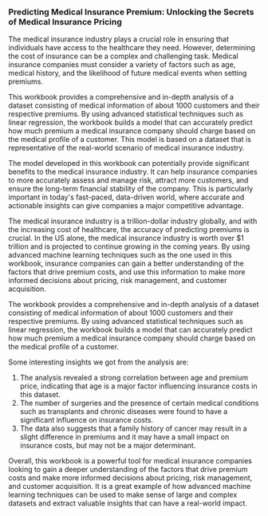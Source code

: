 ### Predicting Medical Insurance Premium: Unlocking the Secrets of Medical Insurance Pricing

The medical insurance industry plays a crucial role in ensuring that individuals have access to the healthcare they need. However, determining the cost of insurance can be a complex and challenging task. Medical insurance companies must consider a variety of factors such as age, medical history, and the likelihood of future medical events when setting premiums.

This workbook provides a comprehensive and in-depth analysis of a dataset consisting of medical information of about 1000 customers and their respective premiums. By using advanced statistical techniques such as linear regression, the workbook builds a model that can accurately predict how much premium a medical insurance company should charge based on the medical profile of a customer. This model is based on a dataset that is representative of the real-world scenario of medical insurance industry.

The model developed in this workbook can potentially provide significant benefits to the medical insurance industry. It can help insurance companies to more accurately assess and manage risk, attract more customers, and ensure the long-term financial stability of the company. This is particularly important in today's fast-paced, data-driven world, where accurate and actionable insights can give companies a major competitive advantage.

The medical insurance industry is a trillion-dollar industry globally, and with the increasing cost of healthcare, the accuracy of predicting premiums is crucial. In the US alone, the medical insurance industry is worth over $1 trillion and is projected to continue growing in the coming years. By using advanced machine learning techniques such as the one used in this workbook, insurance companies can gain a better understanding of the factors that drive premium costs, and use this information to make more informed decisions about pricing, risk management, and customer acquisition.


The workbook provides a comprehensive and in-depth analysis of a dataset consisting of medical information of about 1000 customers and their respective premiums. By using advanced statistical techniques such as linear regression, the workbook builds a model that can accurately predict how much premium a medical insurance company should charge based on the medical profile of a customer.

Some interesting insights we got from the analysis are:

1. The analysis revealed a strong correlation between age and premium price, indicating that age is a major factor influencing insurance costs in this dataset.
2. The number of surgeries and the presence of certain medical conditions such as transplants and chronic diseases were found to have a significant influence on insurance costs.
3. The data also suggests that a family history of cancer may result in a slight difference in premiums and it may have a small impact on insurance costs, but may not be a major determinant.

Overall, this workbook is a powerful tool for medical insurance companies looking to gain a deeper understanding of the factors that drive premium costs and make more informed decisions about pricing, risk management, and customer acquisition. It is a great example of how advanced machine learning techniques can be used to make sense of large and complex datasets and extract valuable insights that can have a real-world impact.
